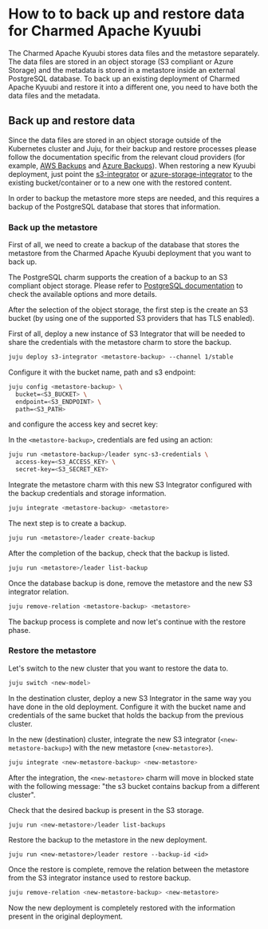 # How to to back up and restore data for Charmed Apache Kyuubi

The Charmed Apache Kyuubi stores data files and the metastore separately. The data files are stored in an object storage
(S3 compliant or Azure Storage) and the metadata is stored in a metastore inside an external PostgreSQL database. 
To back up an existing deployment of Charmed Apache Kyuubi and restore it into a different one, you need to have both the data files and the metadata.

## Back up and restore data

Since the data files are stored in an object storage outside of the Kubernetes cluster and Juju, for their backup and restore processes please follow the documentation specific from the relevant cloud providers (for example, [AWS Backups](https://docs.aws.amazon.com/aws-backup/latest/devguide/whatisbackup.html) and [Azure Backups](https://learn.microsoft.com/en-us/azure/backup/blob-backup-overview?tabs=operational-backup)).
When restoring a new Kyuubi deployment, just point the [s3-integrator](https://charmhub.io/s3-integrator) or [azure-storage-integrator](https://charmhub.io/azure-storage-integrator?channel=1/stable) to the existing bucket/container or to a new one with the restored content.

In order to backup the metastore more steps are needed, and this requires a backup of the PostgreSQL database that stores that information. 

### Back up the metastore

First of all, we need to create a backup of the database that stores the metastore from the Charmed Apache Kyuubi deployment that you want to back up.

The PostgreSQL charm supports the creation of a backup to an S3 compliant object storage. Please refer to [PostgreSQL documentation](https://canonical-charmed-postgresql-k8s.readthedocs-hosted.com/14/how-to/back-up-and-restore/) to check the available options and more details. 

After the selection of the object storage, the first step is the create an S3 bucket (by using one of the supported S3 providers that has TLS enabled).

First of all, deploy a new instance of S3 Integrator that will be needed to share the credentials with the metastore charm to store the backup.

```bash
juju deploy s3-integrator <metastore-backup> --channel 1/stable
```

Configure it with the bucket name, path and s3 endpoint: 

```bash
juju config <metastore-backup> \
  bucket=<S3_BUCKET> \
  endpoint=<S3_ENDPOINT> \
  path=<S3_PATH>
```

and configure the access key and secret key:

In the `<metastore-backup>`, credentials are fed using an action:

```bash
juju run <metastore-backup>/leader sync-s3-credentials \
  access-key=<S3_ACCESS_KEY> \
  secret-key=<S3_SECRET_KEY>
```

Integrate the metastore charm with this new S3 Integrator configured with the backup credentials and storage information.

```bash
juju integrate <metastore-backup> <metastore>
```

The next step is to create a backup.

```bash
juju run <metastore>/leader create-backup
```

After the completion of the backup, check that the backup is listed.

```bash
juju run <metastore>/leader list-backup
```

Once the database backup is done, remove the metastore and the new S3 integrator relation.

```bash
juju remove-relation <metastore-backup> <metastore>
```

The backup process is complete and now let's continue with the restore phase.

### Restore the metastore

Let's switch to the new cluster that you want to restore the data to.

```bash
juju switch <new-model>
```

In the destination cluster, deploy a new S3 Integrator in the same way you have done in the old deployment.
Configure it with the bucket name and credentials of the same bucket that holds the backup from the previous cluster.


In the new (destination) cluster, integrate the new S3 integrator (`<new-metastore-backup>`) with the new metastore (`<new-metastore>`).

```bash
juju integrate <new-metastore-backup> <new-metastore>
```

After the integration, the `<new-metastore>` charm will move in blocked state with the following message: "the s3 bucket contains backup from a different cluster".

Check that the desired backup is present in the S3 storage.

```bash
juju run <new-metastore>/leader list-backups
```

Restore the backup to the metastore in the new deployment.

```shell
juju run <new-metastore>/leader restore --backup-id <id>
```

Once the restore is complete, remove the relation between the metastore from the S3 integrator instance used to restore backup.

```bash
juju remove-relation <new-metastore-backup> <new-metastore>
```

Now the new deployment is completely restored with the information present in the original deployment.
